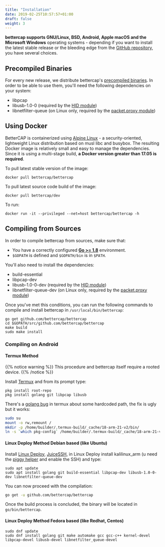 ```yaml
---
title: "Installation"
date: 2019-02-25T10:57:57+01:00
draft: false
weight: 3
---
```


**bettercap supports GNU/Linux, BSD, Android, Apple macOS and the Microsoft Windows** operating systems - depending if you want to install the latest stable release or the bleeding edge from the [GitHub repository](https://github.com/bettercap/bettercap), you have several choices.

## Precompiled Binaries

For every new release, we distribute bettercap's [precompiled binaries](https://github.com/bettercap/bettercap/releases). In order to be able to use them, you'll need the following dependencies on your system:

* libpcap
* libusb-1.0-0 (required by the [HID module](/modules/hid/))
* libnetfilter-queue (on Linux only, required by the [packet.proxy module](/modules/ethernet/proxies/packet.proxy/))

## Using Docker

BetterCAP is containerized using [Alpine Linux](https://alpinelinux.org/) -  a security-oriented, lightweight Linux distribution based on musl libc and busybox. The resulting Docker image is relatively small and easy to manage the dependencies. Since it is using a multi-stage build, **a Docker version greater than 17.05 is required**.

To pull latest stable version of the image:

    docker pull bettercap/bettercap

To pull latest source code build of the image:

    docker pull bettercap/dev

To run:

    docker run -it --privileged --net=host bettercap/bettercap -h

## Compiling from Sources

In order to compile bettercap from sources, make sure that:

* You have a correctly configured **[Go >= 1.8](https://golang.org/doc/install)** environment.
* `$GOPATH` is defined and `$GOPATH/bin` is in `$PATH`.

You'll also need to install the dependencies:

* build-essential
* libpcap-dev
* libusb-1.0-0-dev (required by the [HID module](/modules/hid/))
* libnetfilter-queue-dev (on Linux only, required by the [packet.proxy module](/modules/ethernet/proxies/packet.proxy/))

Once you've met this conditions, you can run the following commands to compile and install bettercap in `/usr/local/bin/bettercap`:

    go get github.com/bettercap/bettercap
    cd $GOPATH/src/github.com/bettercap/bettercap
    make build
    sudo make install

### Compiling on Android

#### Termux Method

{{% notice warning %}}
This procedure and bettercap itself require a rooted device.
{{% /notice %}}

Install [Termux](https://termux.com/) and from its prompt type:

```
pkg install root-repo
pkg install golang git libpcap libusb
```

There's a [golang bug](https://github.com/bettercap/bettercap/issues/486) in termux about some hardcoded path, the fix is ugly but it works:

```sh
sudo su
mount -o rw,remount /
mkdir -p /home/builder/.termux-build/_cache/18-arm-21-v2/bin/
ln -s `which pkg-config` /home/builder/.termux-build/_cache/18-arm-21-v2/bin/arm-linux-androideabi-pkg-config
```

#### Linux Deploy Method Debian based (like Ubuntu)

Install [Linux Deploy](https://play.google.com/store/apps/details?id=ru.meefik.linuxdeploy), [JuiceSSH](https://play.google.com/store/apps/details?id=com.sonelli.juicessh), in Linux Deploy install kalilinux_arm (u need the [piggy helper](https://www.google.cl/search?q=piggy+helper+apk) and enable the SSH) and type:

```
sudo apt update
sudo apt install golang git build-essential libpcap-dev libusb-1.0-0-dev libnetfilter-queue-dev

```

You can now proceed with the compilation:

```sh
go get -u github.com/bettercap/bettercap
```

Once the build process is concluded, the binary will be located in `go/bin/bettercap`.


#### Linux Deploy Method Fedora based (like Redhat, Centos)
```
sudo dnf update
sudo dnf install golang git make automake gcc gcc-c++ kernel-devel libpcap-devel libusb-devel libnetfilter_queue-devel

```
